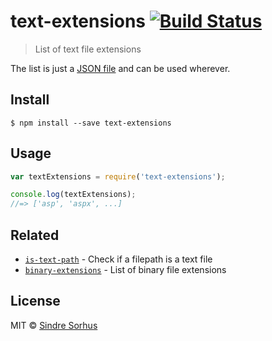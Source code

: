 # text-extensions [![Build Status](https://travis-ci.org/sindresorhus/text-extensions.svg?branch=master)](https://travis-ci.org/sindresorhus/text-extensions)

> List of text file extensions

The list is just a [JSON file](text-extensions.json) and can be used wherever.


## Install

```
$ npm install --save text-extensions
```


## Usage

```js
var textExtensions = require('text-extensions');

console.log(textExtensions);
//=> ['asp', 'aspx', ...]
```


## Related

- [`is-text-path`](https://github.com/sindresorhus/is-text-path) - Check if a filepath is a text file
- [`binary-extensions`](https://github.com/sindresorhus/binary-extensions) - List of binary file extensions


## License

MIT © [Sindre Sorhus](http://sindresorhus.com)
